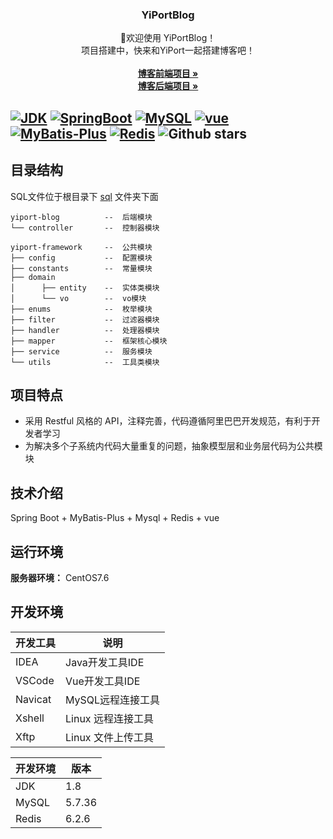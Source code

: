 <p align="center">
  <h3 align="center">YiPortBlog</h3>
  <p align="center">
    🚀欢迎使用 YiPortBlog！
    <br/> 项目搭建中，快来和YiPort一起搭建博客吧！
    <br/>
    <br/>
    <a href="https://github.com/YiPort/yp_blog_frontend"><strong>博客前端项目 »</strong></a>
    <br/>
    <a href="https://github.com/YiPort/yp_blog/"><strong>博客后端项目 »</strong></a>
    <br/>
  </p>

[![JDK](https://img.shields.io/badge/JDK-1.8%2B-brightgreen)](https://github.com/YiPort/yp_blog)
[![SpringBoot](https://img.shields.io/badge/SpringBoot-2.5.0.RELEASE-brightgreen)](https://github.com/YiPort/yp_blog)
[![MySQL](https://img.shields.io/badge/MySQL-5.7.36-brightgreen)](https://github.com/YiPort/yp_blog)
[![vue](https://img.shields.io/badge/Vue-2.5.2-brightgreen)](https://github.com/YiPort/yp_blog_frontend)
[![MyBatis-Plus](https://img.shields.io/badge/MyBatis--Plus-3.4.3-brightgreen)](https://github.com/YiPort/yp_blog)
[![Redis](https://img.shields.io/badge/Redis-6.2.6-brightgreen)](https://github.com/YiPort/yp_blog)
![Github stars](https://badgen.net/github/stars/YiPort/yp_blog?icon=github&label=stars)
---
## 目录结构

SQL文件位于根目录下 [sql](https://github.com/YiPort/yp_blog/tree/main/sql) 文件夹下面

```
yiport-blog          --  后端模块
└── controller       --  控制器模块

yiport-framework     --  公共模块
├── config           --  配置模块
├── constants        --  常量模块
├── domain
│      ├── entity    --  实体类模块      
│      └── vo        --  vo模块
├── enums            --  枚举模块
├── filter           --  过滤器模块
├── handler          --  处理器模块
├── mapper           --  框架核心模块
├── service          --  服务模块
└── utils            --  工具类模块
```
## 项目特点
- 采用 Restful 风格的 API，注释完善，代码遵循阿里巴巴开发规范，有利于开发者学习
- 为解决多个子系统内代码大量重复的问题，抽象模型层和业务层代码为公共模块

## 技术介绍
Spring Boot + MyBatis-Plus + Mysql + Redis + vue

## 运行环境

**服务器环境：** CentOS7.6

## 开发环境

| 开发工具                          | 说明               |
|-------------------------------|------------------|
| IDEA                          | Java开发工具IDE      |
| VSCode                        | Vue开发工具IDE       |
| Navicat                       | MySQL远程连接工具      |
| Xshell                        | Linux 远程连接工具 |
| Xftp                          | Linux 文件上传工具 |


|    开发环境    | 版本     |
| ------------- |--------|
| JDK           | 1.8    |
| MySQL         | 5.7.36 |
| Redis         | 6.2.6  |